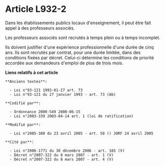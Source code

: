 # Article L932-2

Dans les établissements publics locaux d'enseignement, il peut être fait appel à des professeurs associés.

Les professeurs associés sont recrutés à temps plein ou à temps incomplet.

Ils doivent justifier d'une expérience professionnelle d'une durée de cinq ans. Ils sont recrutés par contrat, pour une durée
limitée, dans des conditions fixées par décret. Celui-ci détermine les conditions de priorité accordée aux demandeurs
d'emploi de plus de trois mois.

**Liens relatifs à cet article**

	**Anciens textes**:

	  - Loi n°93-121 1993-01-27 art. 73
	  - Loi n°93-121 du 27 janvier 1993 - art. 73 (Ab)

	**Codifié par**:

	  - Ordonnance 2000-549 2000-06-15
	  - Loi n°2003-339 2003-04-14 art. 1 (loi de ratification)

	**Modifié par**:

	  - Loi n°2005-380 du 23 avril 2005 - art. 50 () JORF 24 avril 2005

	**Cité par**:

	  - Loi n°2006-1771 du 30 décembre 2006 - art. 165 (V)
	  - Décret n°2007-322 du 8 mars 2007 - art. 1 (V)
	  - Décret n°2007-322 du 8 mars 2007 - art. 4 (V)
